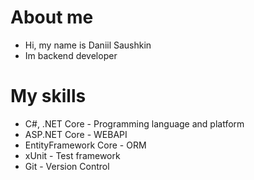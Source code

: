 # About me
- Hi, my name is Daniil Saushkin
- Im backend developer

# My skills
- C#, .NET Core - Programming language and platform
- ASP.NET Core - WEBAPI
- EntityFramework Core - ORM
- xUnit - Test framework
- Git - Version Control
